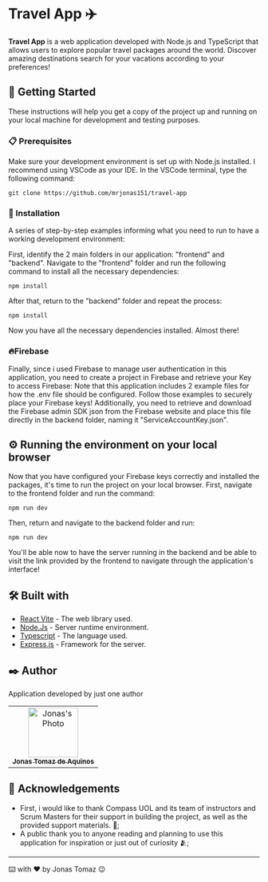 # Travel App ✈️

**Travel App** is a web application developed with Node.js and TypeScript that allows users to explore popular travel packages around the world. Discover amazing destinations search for your vacations according to your preferences!

## 🚀 Getting Started

These instructions will help you get a copy of the project up and running on your local machine for development and testing purposes.

### 📋 Prerequisites

Make sure your development environment is set up with Node.js installed. I recommend using VSCode as your IDE. In the VSCode terminal, type the following command:


```
git clone https://github.com/mrjonas151/travel-app
```

### 🔧 Installation

A series of step-by-step examples informing what you need to run to have a working development environment:

First, identify the 2 main folders in our application: "frontend" and "backend".
Navigate to the "frontend" folder and run the following command to install all the necessary dependencies:

```
npm install
```

After that, return to the "backend" folder and repeat the process:

```
npm install
```

Now you have all the necessary dependencies installed. Almost there!

### 🔥Firebase
Finally, since i used Firebase to manage user authentication in this application, you need to create a project in Firebase and retrieve your Key to access Firebase:
Note that this application includes 2 example files for how the .env file should be configured. Follow those examples to securely place your Firebase keys!
Additionally, you need to retrieve and download the Firebase admin SDK json from the Firebase website and place this file directly in the backend folder, naming it "ServiceAccountKey.json".

## ⚙️ Running the environment on your local browser

Now that you have configured your Firebase keys correctly and installed the packages, it's time to run the project on your local browser. First, navigate to the frontend folder and run the command:

```
npm run dev
```

Then, return and navigate to the backend folder and run:

```
npm run dev
```


You'll be able now to have the server running in the backend and be able to visit the link provided by the frontend to navigate through the application's interface!

## 🛠️ Built with

* [React Vite](https://vitejs.dev/guide/) - The web library used.
* [Node.Js](https://nodejs.org/en) - Server runtime environment.
* [Typescript](https://www.typescriptlang.org/) - The language used.
* [Express.js](https://expressjs.com/pt-br/) - Framework for the server.

## ✒️ Author

Application developed by just one author

<div align="center">
  <table>
    <tr>
      <td align="center">
        <a href="https://github.com/mrjonas151">
          <img src="https://avatars.githubusercontent.com/u/89425034?v=4" width="100px;" alt="Jonas's Photo"/><br>
          <sub>
            <b>Jonas Tomaz de Aquinos</b>
          </sub>
        </a>
      </td>
    </tr>
  </table>
</div>

## 🎁 Acknowledgements

* First, i would like to thank Compass UOL and its team of instructors and Scrum Masters for their support in building the project, as well as the provided support materials. 📢;
* A public thank you to anyone reading and planning to use this application for inspiration or just out of curiosity 🫂;

---
⌨️ with ❤️ by Jonas Tomaz 😉
